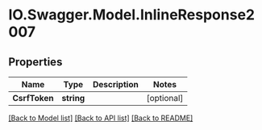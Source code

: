 # IO.Swagger.Model.InlineResponse2007
## Properties

Name | Type | Description | Notes
------------ | ------------- | ------------- | -------------
**CsrfToken** | **string** |  | [optional] 

[[Back to Model list]](../README.md#documentation-for-models) [[Back to API list]](../README.md#documentation-for-api-endpoints) [[Back to README]](../README.md)

